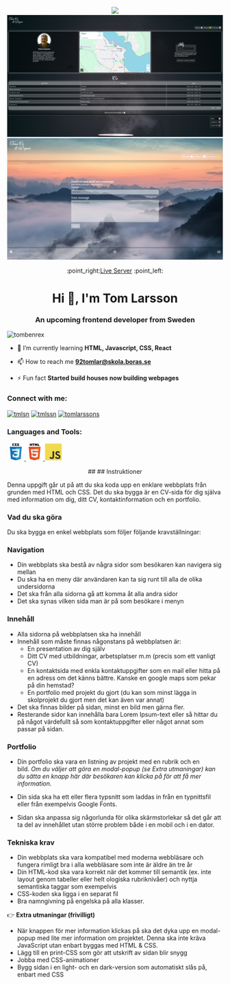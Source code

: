 <p align="center">

  <img src="img/preview 1.png" max-height="600"  />
  <img src="img/preview2.png" max-height="600" /> 
  <img src="img/preview 3.png" max-height="600" /> 
  </p>



<p align="center">
:point_right:<a href="https://tombenrex.github.io/CV-Site/" target="blank">Live Server</a> :point_left:
</p>

##

<h1 align="center">Hi 👋, I'm Tom Larsson</h1>
<h3 align="center">An upcoming frontend developer from Sweden</h3>

<p align="left"> <img src="https://komarev.com/ghpvc/?username=tombenrex&label=Profile%20views&color=0e75b6&style=flat" alt="tombenrex" /> </p>

- 🌱 I’m currently learning **HTML, Javascript, CSS, React**

- 📫 How to reach me **92tomlar@skola.boras.se**

- ⚡ Fun fact **Started build houses now building webpages**

<h3 align="left">Connect with me:</h3>
<p align="left">
<a href="https://linkedin.com/in/tmlsn" target="blank"><img align="center" src="https://raw.githubusercontent.com/rahuldkjain/github-profile-readme-generator/master/src/images/icons/Social/linked-in-alt.svg" alt="tmlsn" height="30" width="40" /></a>
<a href="https://fb.com/tmlssn" target="blank"><img align="center" src="https://raw.githubusercontent.com/rahuldkjain/github-profile-readme-generator/master/src/images/icons/Social/facebook.svg" alt="tmlssn" height="30" width="40" /></a>
<a href="https://instagram.com/tomlarssons" target="blank"><img align="center" src="https://raw.githubusercontent.com/rahuldkjain/github-profile-readme-generator/master/src/images/icons/Social/instagram.svg" alt="tomlarssons" height="30" width="40" /></a>
</p>

<h3 align="left">Languages and Tools:</h3>
<p align="left"> <a href="https://www.w3schools.com/css/" target="_blank" rel="noreferrer"> <img src="https://raw.githubusercontent.com/devicons/devicon/master/icons/css3/css3-original-wordmark.svg" alt="css3" width="40" height="40"/> </a> <a href="https://www.w3.org/html/" target="_blank" rel="noreferrer"> <img src="https://raw.githubusercontent.com/devicons/devicon/master/icons/html5/html5-original-wordmark.svg" alt="html5" width="40" height="40"/> </a> <a href="https://developer.mozilla.org/en-US/docs/Web/JavaScript" target="_blank" rel="noreferrer"> <img src="https://raw.githubusercontent.com/devicons/devicon/master/icons/javascript/javascript-original.svg" alt="javascript" width="40" height="40"/> </a> </p>




<p align="center">
##
## Instruktioner

Denna uppgift går ut på att du ska koda upp en enklare webbplats från grunden med HTML och CSS. Det du ska bygga är en CV-sida för dig själva med information om dig, ditt CV, kontaktinformation och en portfolio.

### Vad du ska göra

Du ska bygga en enkel webbplats som följer följande kravställningar:

### **Navigation**

- Din webbplats ska bestå av några sidor som besökaren kan navigera sig mellan
- Du ska ha en meny där användaren kan ta sig runt till alla de olika undersidorna
- Det ska från alla sidorna gå att komma åt alla andra sidor
- Det ska synas vilken sida man är på som besökare i menyn

### **Innehåll**

- Alla sidorna på webbplatsen ska ha innehåll
- Innehåll som måste finnas någonstans på webbplatsen är:
    - En presentation av dig själv
    - Ditt CV med utbildningar, arbetsplatser m.m (precis som ett vanligt CV)
    - En kontaktsida med enkla kontaktuppgifter som en mail eller hitta på en adress om det känns bättre. Kanske en google maps som pekar på din hemstad?
    - En portfolio med projekt du gjort (du kan som minst lägga in skolprojekt du gjort men det kan även var annat)
- Det ska finnas bilder på sidan, minst en bild men gärna fler.
- Resterande sidor kan innehålla bara Lorem Ipsum-text eller så hittar du på något värdefullt så som kontaktuppgifter eller något annat som passar på sidan.

### **Portfolio**

- Din portfolio ska vara en listning av projekt med en rubrik och en bild. *Om du väljer att göra en modal-popup (se Extra utmaningar) kan du sätta en knapp här där besökaren kan klicka på för att få mer information.*

    
- Din sida ska ha ett eller flera typsnitt som laddas in från en typnittsfil eller från exempelvis Google Fonts.
- Sidan ska anpassa sig någorlunda för olika skärmstorlekar så det går att ta del av innehållet utan större problem både i en mobil och i en dator.

### **Tekniska krav**

- Din webbplats ska vara kompatibel med moderna webbläsare och fungera rimligt bra i alla webbläsare som inte är äldre än tre år
- Din HTML-kod ska vara korrekt när det kommer till semantik (ex. inte layout genom tabeller eller helt ologiska rubriknivåer) och nyttja semantiska taggar som exempelvis <nav>
- CSS-koden ska ligga i en separat fil
- Bra namngivning på engelska på alla klasser.

👉 **Extra utmaningar (frivilligt)**

- När knappen för mer information klickas på ska det dyka upp en modal-popup med lite mer information om projektet. Denna ska inte kräva JavaScript utan enbart byggas med HTML & CSS.
- Lägg till en print-CSS som gör att utskrift av sidan blir snygg
- Jobba med CSS-animationer
- Bygg sidan i en light- och en dark-version som automatiskt slås på, enbart med CSS

</p>

